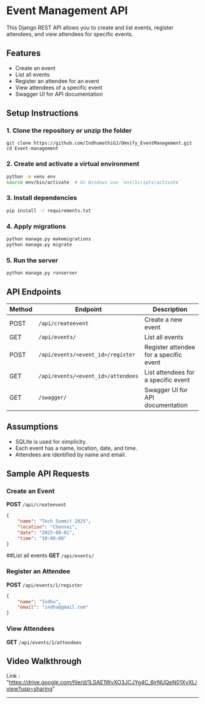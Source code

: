 
# Event Management API

This Django REST API allows you to create and list events, register attendees, and view attendees for specific events.

## Features

- Create an event
- List all events
- Register an attendee for an event
- View attendees of a specific event
- Swagger UI for API documentation

## Setup Instructions

### 1. Clone the repository or unzip the folder

```
git clone https://github.com/IndhumathiGJ/Omnify_EventManagement.git
cd Event-management
```

### 2. Create and activate a virtual environment

```bash
python -m venv env
source env/bin/activate  # On Windows use `env\Scripts\activate`
```

### 3. Install dependencies

```bash
pip install -r requirements.txt
```

### 4. Apply migrations

```bash
python manage.py makemigrations
python manage.py migrate
```

### 5. Run the server

```bash
python manage.py runserver
```

## API Endpoints

| Method | Endpoint                                  | Description                            |
|--------|-------------------------------------------|----------------------------------------|
| POST   | `/api/createevent`                        | Create a new event                     |
| GET    | `/api/events/`                            | List all events                        |
| POST   | `/api/events/<event_id>/register`         | Register attendee for a specific event|
| GET    | `/api/events/<event_id>/attendees`        | List attendees for a specific event    |
| GET    | `/swagger/`                               | Swagger UI for API documentation       |

## Assumptions

- SQLite is used for simplicity.
- Each event has a name, location, date, and time.
- Attendees are identified by name and email.

## Sample API Requests

### Create an Event

**POST** `/api/createevent`

```json
{
    "name": "Tech Summit 2025",
    "location": "Chennai",
    "date": "2025-08-01",
    "time": "10:00:00"
}
```
##List all events
**GET**   `/api/events/` 

### Register an Attendee

**POST** `/api/events/1/register`

```json
{
    "name": "Indhu",
    "email": "indhu@gmail.com"
}
```

### View Attendees

**GET** `/api/events/1/attendees`



## Video Walkthrough

Link : "https://drive.google.com/file/d/1LSAE1WvXO3JCJYg4C_6irNUQeN01XyXL/view?usp=sharing"

---
